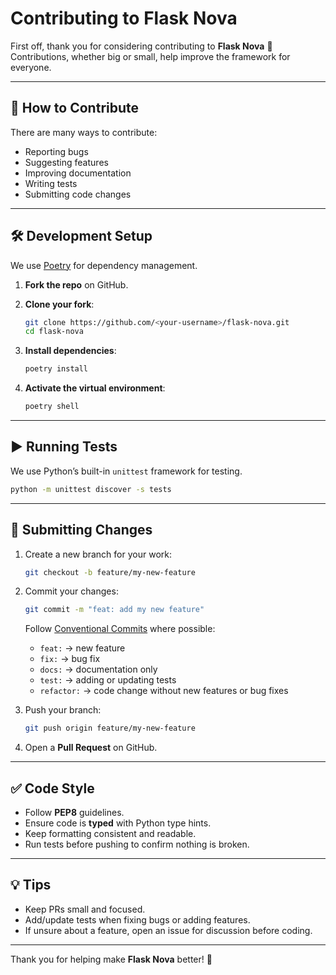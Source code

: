 # Contributing to Flask Nova

First off, thank you for considering contributing to **Flask Nova** 🚀
Contributions, whether big or small, help improve the framework for everyone.

---

## 📌 How to Contribute

There are many ways to contribute:

* Reporting bugs
* Suggesting features
* Improving documentation
* Writing tests
* Submitting code changes

---

## 🛠️ Development Setup

We use [Poetry](https://python-poetry.org/) for dependency management.

1. **Fork the repo** on GitHub.
2. **Clone your fork**:

   ```bash
   git clone https://github.com/<your-username>/flask-nova.git
   cd flask-nova
   ```
3. **Install dependencies**:

   ```bash
   poetry install
   ```
4. **Activate the virtual environment**:

   ```bash
   poetry shell
   ```

---

## ▶️ Running Tests

We use Python’s built-in `unittest` framework for testing.

```bash
python -m unittest discover -s tests
```

---

## 🔀 Submitting Changes

1. Create a new branch for your work:

   ```bash
   git checkout -b feature/my-new-feature
   ```

2. Commit your changes:

   ```bash
   git commit -m "feat: add my new feature"
   ```

   Follow [Conventional Commits](https://www.conventionalcommits.org/) where possible:

   * `feat:` → new feature
   * `fix:` → bug fix
   * `docs:` → documentation only
   * `test:` → adding or updating tests
   * `refactor:` → code change without new features or bug fixes

3. Push your branch:

   ```bash
   git push origin feature/my-new-feature
   ```

4. Open a **Pull Request** on GitHub.

---

## ✅ Code Style

* Follow **PEP8** guidelines.
* Ensure code is **typed** with Python type hints.
* Keep formatting consistent and readable.
* Run tests before pushing to confirm nothing is broken.

---

## 💡 Tips

* Keep PRs small and focused.
* Add/update tests when fixing bugs or adding features.
* If unsure about a feature, open an issue for discussion before coding.

---

Thank you for helping make **Flask Nova** better! 💙
